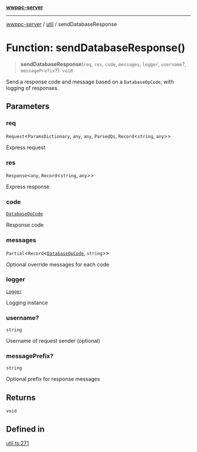 [**wwppc-server**](../../README.md)

***

[wwppc-server](../../modules.md) / [util](../README.md) / sendDatabaseResponse

# Function: sendDatabaseResponse()

> **sendDatabaseResponse**(`req`, `res`, `code`, `messages`, `logger`, `username`?, `messagePrefix`?): `void`

Send a response code and message based on a `DatabaseOpCode`, with logging of responses.

## Parameters

### req

`Request`\<`ParamsDictionary`, `any`, `any`, `ParsedQs`, `Record`\<`string`, `any`\>\>

Express request

### res

`Response`\<`any`, `Record`\<`string`, `any`\>\>

Express response

### code

[`DatabaseOpCode`](../../database/enumerations/DatabaseOpCode.md)

Response code

### messages

`Partial`\<`Record`\<[`DatabaseOpCode`](../../database/enumerations/DatabaseOpCode.md), `string`\>\>

Optional override messages for each code

### logger

[`Logger`](../../log/classes/Logger.md)

Logging instance

### username?

`string`

Username of request sender (optional)

### messagePrefix?

`string`

Optional prefix for response messages

## Returns

`void`

## Defined in

[util.ts:271](https://github.com/WWPPC/WWPPC-server/blob/2a0f62ef9a8d6c45bd23ae8a1bcfb9cead6c0088/src/util.ts#L271)
